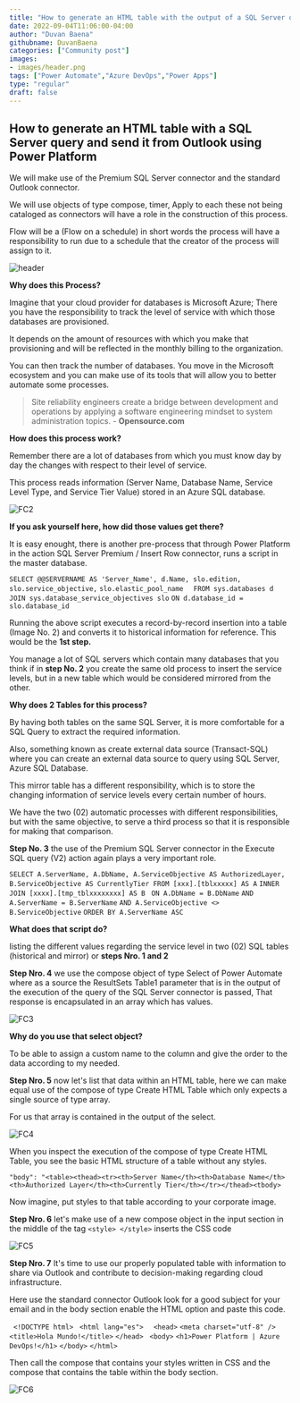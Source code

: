 ```yaml
---
title: "How to generate an HTML table with the output of a SQL Server query and send it from Outlook by using Power Platform / five contribution"
date: 2022-09-04T11:06:00-04:00
author: "Duvan Baena"
githubname: DuvanBaena
categories: ["Community post"]
images:
- images/header.png
tags: ["Power Automate","Azure DevOps","Power Apps"]
type: "regular"
draft: false
---
```

## How to generate an HTML table with a SQL Server query and send it from Outlook using Power Platform

We will make use of the Premium SQL Server connector and the standard Outlook connector.

We will use objects of type compose, timer, Apply to each these not being cataloged as connectors will have a role in the construction of this process.

Flow will be a (Flow on a schedule) in short words the process will have a responsibility to run due to a schedule that the creator of the process will assign to it.

![header](images/header.png)

**Why does this Process?**

Imagine that your cloud provider for databases is Microsoft Azure; There you have the responsibility to track the level of service with which those databases are provisioned.

It depends on the amount of resources with which you make that provisioning and will be reflected in the monthly billing to the organization.

You can then track the number of databases.  You move in the Microsoft ecosystem and you can make use of its tools that will allow you to better automate some processes.

> Site reliability engineers create a bridge between development and operations by applying a software engineering mindset to system administration topics. - **Opensource.com**

**How does this process work?**

Remember there are a lot of databases from which you must know day by day the changes with respect to their level of service.

This process reads information (Server Name, Database Name, Service Level Type, and Service Tier Value) stored in an Azure SQL database.

![FC2](images/FC2.png)

**If you ask yourself here, how did those values get there?**

It is easy enought, there is another pre-process that through Power Platform in the action SQL Server Premium / Insert Row connector, runs a script in the master database.

`SELECT @@SERVERNAME AS 'Server_Name', d.Name, slo.edition, slo.service_objective,` `slo.elastic_pool_name  ` 
`FROM sys.databases d`
`JOIN sys.database_service_objectives slo`
`ON d.database_id = slo.database_id`

Running the above script executes a record-by-record insertion into a table (Image No. 2) and converts it to historical information for reference. This would be the **1st step.**

You manage a lot of SQL servers which contain many databases that you think if in **step No. 2** you create the same old process to insert the service levels, but in a new table which would be considered mirrored from the other.

**Why does 2 Tables for this process?**

By having both tables on the same SQL Server, it is more comfortable for a SQL Query to extract the required information.

Also, something known as create external data source (Transact-SQL) where you can create an external data source to query using SQL Server, Azure SQL Database.

This mirror table has a different responsibility, which is to store the changing information of service levels every certain number of hours.

We have the two (02) automatic processes with different responsibilities, but with the same objective, to serve a third process so that it is responsible for making that comparison.

**Step No. 3** the use of the Premium SQL Server connector in the Execute SQL query (V2) action again plays a very important role.

`SELECT A.ServerName, A.DbName, A.ServiceObjective AS AuthorizedLayer,` `B.ServiceObjective AS CurrentlyTier FROM [xxx].[tblxxxxx] AS A`
`INNER JOIN [xxxx].[tmp_tblxxxxxxxx] AS B `
`ON A.DbName = B.DbName`
`AND A.ServerName = B.ServerName`
`AND A.ServiceObjective <> B.ServiceObjective`
`ORDER BY A.ServerName ASC`

**What does that script do?**

listing the different values regarding the service level in two (02) SQL tables (historical and mirror) or **steps Nro. 1 and 2**

**Step Nro. 4** we use the compose object of type Select of Power Automate where as a source the ResultSets Table1 parameter that is in the output of the execution of the query of the SQL Server connector is passed, That response is encapsulated in an array which has values.

![FC3](images/FC3.png)

**Why do you use that select object?**

To be able to assign a custom name to the column and give the order to the data according to my needed.

**Step Nro. 5** now let's list that data within an HTML table, here we can make equal use of the compose of type Create HTML Table which only expects a single source of type array.

For us that array is contained in the output of the select.

![FC4](images/FC4.png)

When you inspect the execution of the compose of type Create HTML Table, you see the basic HTML structure of a table without any styles.

`"body": "<table><thead><tr><th>Server Name</th><th>Database Name</th><th>Authorized Layer</th><th>Currently Tier</th></tr></thead><tbody>`

Now imagine, put styles to that table according to your corporate image.

**Step Nro. 6** let's make use of a new compose object in the input section in the middle of the tag `<style> </style>` inserts the CSS code

![FC5](images/FC5.png)

**Step Nro. 7** It's time to use our properly populated table with information to share via Outlook and contribute to decision-making regarding cloud infrastructure.

Here use the standard connector Outlook look for a good subject for your email and in the body section enable the HTML option and paste this code.

 ` <!DOCTYPE html>`
 ` <html lang="es">`
  `  <head>`
      `<meta charset="utf-8" />`
    `  <title>Hola Mundo!</title>`
    `</head>`
   ` <body>`
      `<h1>Power Platform | Azure DevOps!</h1>`
    `</body>`
  `</html>`

  Then call the compose that contains your styles written in CSS and the compose that contains the table within the body section.

  ![FC6](images/FC6.png)